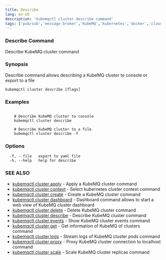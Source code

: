 ```yaml
---
title: Describe
lang: en-US
description: 'kubemqctl cluster describe command'
tags: ['pub/sub','message broker','KubeMQ','kubernetes','docker','cloud native','message queue','go']
---
```


### Describe Command

Describe KubeMQ cluster command

### Synopsis

Describe command allows describing a KubeMQ cluster to console or export to a file

```
kubemqctl cluster describe [flags]
```

### Examples

```

 	# Describe KubeMQ cluster to console
	kubemqctl cluster describe

	# Describe KubeMQ cluster to a file
	kubemqctl cluster describe -f

```

### Options

```
  -f, --file   export to yaml file
  -h, --help   help for describe
```

### SEE ALSO

* [kubemqctl cluster apply](kubemqctl_cluster_apply.md)	 - Apply a KubeMQ cluster command
* [kubemqctl cluster context](kubemqctl_cluster_context.md)	 - Select kubernetes cluster context command
* [kubemqctl cluster create](kubemqctl_cluster_create.md)	 - Create a KubeMQ cluster command
* [kubemqctl cluster dashboard](kubemqctl_cluster_dashboard.md)	 - Dashboard command allows to start a web view of KubeMQ cluster dashboard
* [kubemqctl cluster delete](kubemqctl_cluster_delete.md)	 - Delete KubeMQ cluster command
* [kubemqctl cluster describe](kubemqctl_cluster_describe.md)	 - Describe KubeMQ cluster command
* [kubemqctl cluster events](kubemqctl_cluster_events.md)	 - Show KubeMQ cluster events command
* [kubemqctl cluster get](kubemqctl_cluster_get.md)	 - Get information of KubeMQ of clusters command
* [kubemqctl cluster logs](kubemqctl_cluster_logs.md)	 - Stream logs of KubeMQ cluster pods command
* [kubemqctl cluster proxy](kubemqctl_cluster_proxy.md)	 - Proxy KubeMQ cluster connection to localhost command
* [kubemqctl cluster scale](kubemqctl_cluster_scale.md)	 - Scale KubeMQ cluster replicas command
